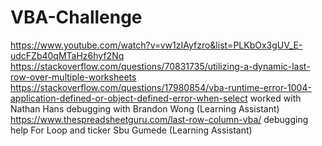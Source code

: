# VBA-Challenge
https://www.youtube.com/watch?v=vw1zIAyfzro&list=PLKbOx3gUV_E-udcFZb40qMTaHz6hyf2Nq
https://stackoverflow.com/questions/70831735/utilizing-a-dynamic-last-row-over-multiple-worksheets
https://stackoverflow.com/questions/17980854/vba-runtime-error-1004-application-defined-or-object-defined-error-when-select
worked with Nathan Hans
debugging with Brandon Wong (Learning Assistant)
https://www.thespreadsheetguru.com/last-row-column-vba/
debugging help For Loop and ticker Sbu Gumede (Learning Assistant)
